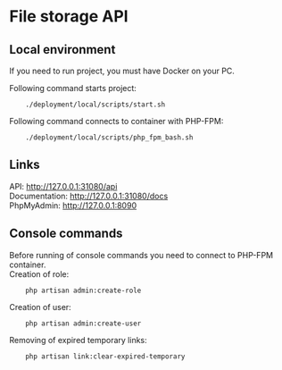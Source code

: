 # File storage API

## Local environment

If you need to run project, you must have Docker on your PC.

Following command starts project:
```shell
    ./deployment/local/scripts/start.sh
```

Following command connects to container with PHP-FPM:
```shell
    ./deployment/local/scripts/php_fpm_bash.sh
```

## Links

API: http://127.0.0.1:31080/api <br/>
Documentation: http://127.0.0.1:31080/docs <br/>
PhpMyAdmin: http://127.0.0.1:8090

## Console commands

Before running of console commands you need to connect to PHP-FPM container. <br/>
Creation of role:
```shell
    php artisan admin:create-role
```
Creation of user:
```shell
    php artisan admin:create-user
```
Removing of expired temporary links:
```shell
    php artisan link:clear-expired-temporary
```
